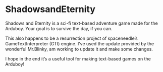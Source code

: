 # ShadowsandEternity
Shadows and Eternity is a sci-fi text-based adventure game made for the Arduboy. Your goal is to survive the day, if you can.

This also happens to be a resurrection project of spaceneedle’s GameTextInterpreter (GTI) engine. I’ve used the update provided by the wonderful Mr.Blinky, am working to update it and make some changes.

I hope in the end it’s a useful tool for making text-based games on the Arduboy!
